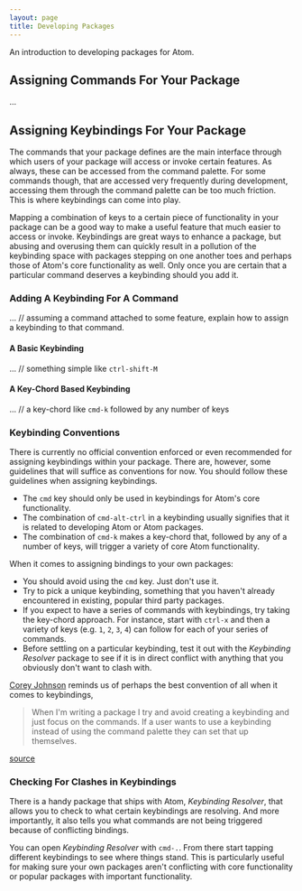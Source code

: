```yaml
---
layout: page
title: Developing Packages
---
```


An introduction to developing packages for Atom.

## Assigning Commands For Your Package

...

## Assigning Keybindings For Your Package

The commands that your package defines are the main interface through which users of your package will access or invoke certain features. As always, these can be accessed from the command palette. For some commands though, that are accessed very frequently during development, accessing them through the command palette can be too much friction. This is where keybindings can come into play.

Mapping a combination of keys to a certain piece of functionality in your package can be a good way to make a useful feature that much easier to access or invoke. Keybindings are great ways to enhance a package, but abusing and overusing them can quickly result in a pollution of the keybinding space with packages stepping on one another toes and perhaps those of Atom's core functionality as well. Only once you are certain that a particular command deserves a keybinding should you add it.

### Adding A Keybinding For A Command

... // assuming a command attached to some feature, explain how to assign a keybinding to that command.

#### A Basic Keybinding

... // something simple like `ctrl-shift-M`

#### A Key-Chord Based Keybinding

... // a key-chord like `cmd-k` followed by any number of keys

### Keybinding Conventions

There is currently no official convention enforced or even recommended for assigning keybindings within your package. There are, however, some guidelines that will suffice as conventions for now. You should follow these guidelines when assigning keybindings.

- The `cmd` key should only be used in keybindings for Atom's core functionality.
- The combination of `cmd-alt-ctrl` in a keybinding usually signifies that it is related to developing Atom or Atom packages.
- The combination of `cmd-k` makes a key-chord that, followed by any of a number of keys, will trigger a variety of core Atom functionality.

When it comes to assigning bindings to your own packages:

- You should avoid using the `cmd` key. Just don't use it.
- Try to pick a unique keybinding, something that you haven't already encountered in existing, popular third party packages.
- If you expect to have a series of commands with keybindings, try taking the key-chord approach. For instance, start with `ctrl-x` and then a variety of keys (e.g. `1`, `2`, `3`, `4`) can follow for each of your series of commands.
- Before settling on a particular keybinding, test it out with the *Keybinding Resolver* package to see if it is in direct conflict with anything that you obviously don't want to clash with.

[Corey Johnson](https://github.com/probablycorey) reminds us of perhaps the best convention of all when it comes to keybindings,

> When I'm writing a package I try and avoid creating a keybinding and just focus on the commands. If a user wants to use a keybinding instead of using the command palette they can set that up themselves.

[source](http://discuss.atom.io/t/keymap-style-guide/4432)

### Checking For Clashes in Keybindings

There is a handy package that ships with Atom, *Keybinding Resolver*, that allows you to check to what certain keybindings are resolving. And more importantly, it also tells you what commands are not being triggered because of conflicting bindings.

You can open *Keybinding Resolver* with `cmd-.`. From there start tapping different keybindings to see where things stand. This is particularly useful for making sure your own packages aren't conflicting with core functionality or popular packages with important functionality.